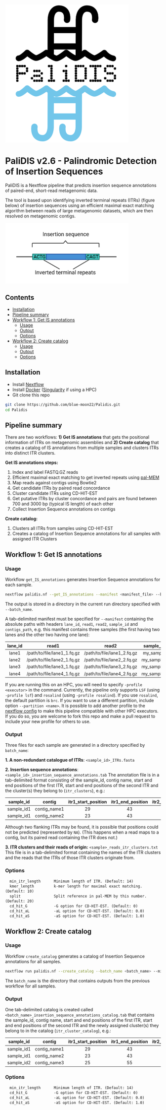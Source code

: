 <img src="img/logo.png" alt="logo" width="400"/>

# **PaliDIS v2.6** - **Pali**ndromic **D**etection of **I**nsertion **S**equences

PaliDIS is a Nextflow pipeline that predicts insertion sequence annotations of paired-end, short-read metagenomic data.

The tool is based upon identifying inverted terminal repeats (ITRs) (figure below) of insertion sequences using an efficient maximal exact matching algorithm between reads of large metagenomic datasets, which are then resolved on metagenomic contigs.

<img src="img/insertion_sequence.png" alt="insertion sequence" width="400"/>

## Contents
- [ Installation ](#installation)
- [ Pipeline summary ](#summary)
- [ Workflow 1: Get IS annotations ](#workflow1)
    - [ Usage ](#usage1)
    - [ Output ](#output1)
    - [ Options ](#options1)
- [ Workflow 2: Create catalog ](#workflow2)
    - [ Usage ](#usage2)
    - [ Output ](#output2)
    - [ Options ](#options2)

<a name="installation"></a>
## Installation
- Install [Nextflow](https://www.nextflow.io/)
- Install [Docker](https://www.docker.com/) ([Singularity](https://sylabs.io/singularity/) if using a HPC)
- Git clone this repo
```bash
git clone https://github.com/blue-moon22/Palidis.git
cd Palidis
```

<a name="summary"></a>
## Pipeline summary
There are two workflows: **1) Get IS annotations** that gets the positional information of ITRs on metagenomic assemblies and **2) Create catalog** that creates a catalog of IS annotations from multiple samples and clusters ITRs into distinct ITR clusters.

**Get IS annotations steps:**
1. Index and label FASTQ.GZ reads
2. Efficient maximal exact matching to get inverted repeats using [pal-MEM](https://github.com/blue-moon22/pal-MEM)
3. Map reads against contigs using Bowtie2
4. Get candidate ITRs by paired read concordance
5. Cluster candidate ITRs using CD-HIT-EST
6. Get putative ITRs by cluster concordance and pairs are found between 700 and 3000 bp (typical IS length) of each other
7. Collect Insertion Sequence annotations on contigs

**Create catalog:**
1. Clusters all ITRs from samples using CD-HIT-EST
2. Creates a catalog of Insertion Sequence annotations for all samples with assigned ITR Clusters

<a name="workflow1"></a>
## Workflow 1: Get IS annotations
<a name="usage1"></a>
### Usage

Workflow `get_IS_annotations` generates Insertion Sequence annotations for each sample.
```bash
nextflow palidis.nf --get_IS_annotations --manifest <manifest_file> --batch_name <batch_name> --min_itr_length <min_itr_length> --kmer_length <kmer_length> --resume -profile <executor>
```
The output is stored in a directory in the current run directory specified with `--batch_name`.

A tab-delimited manifest must be specified for `--manifest` containing the absolute paths with headers `lane_id`, `read1`, `read2`, `sample_id` and `contigs_path`, e.g. this manifest contains three samples (the first having two lanes and the other two having one lane):

lane_id | read1 | read2 | sample_id | contigs_path
:---: | :---: | :---: | :---: | :---:
lane1 | /path/to/file/lane1_1.fq.gz | /path/to/file/lane1_2.fq.gz | my_sample | /path/to/file/contigs.fasta
lane2 | /path/to/file/lane2_1.fq.gz | /path/to/file/lane2_2.fq.gz | my_sample1 | /path/to/file/my_sample1_contigs.fasta
lane3 | /path/to/file/lane3_1.fq.gz | /path/to/file/lane3_2.fq.gz | my_sample2 | /path/to/file/my_sample2_contigs.fasta
lane4 | /path/to/file/lane4_1.fq.gz | /path/to/file/lane4_2.fq.gz | my_sample3 | /path/to/file/my_sample3_contigs.fasta

If you are running this on an HPC, you will need to specify `-profile <executor>` in the command. Currently, the pipeline only supports `LSF` (using `-profile lsf`) and `rosalind` (using `-profile rosalind`). If you use `rosalind`, the default partition is `brc`. If you want to use a different partition, include option `--partition <name>`. It is possible to add another profile to the [nextflow config](https://www.nextflow.io/docs/latest/config.html) to make this pipeline compatible with other HPC executors. If you do so, you are welcome to fork this repo and make a pull request to include your new profile for others to use.

<a name="output1"></a>
### Output
Three files for each sample are generated in a directory specified by `batch_name`:

**1. A non-redundant catalogue of ITRs**: `<sample_id>_ITRs.fasta`

**2. Insertion sequence annotations**: `<sample_id>_insertion_sequence_annotations.tab`
The annotation file is in a tab-delimited format consisting of the sample_id, contig name, start and end positions of the first ITR, start and end positions of the second ITR and the cluster(s) they belong to (`itr_clusters`), e.g.:

sample_id | contig | itr1_start_position | itr1_end_position | itr2_start_position | itr2_end_position | itr_cluster
:---: | :---: | :---: | :---: | :---: | :---: | :---:
sample_id1 | contig_name1 | 29 | 43 | NA | NA | 1217817
sample_id1 | contig_name2 | 23 | 43 | 2769 | 2822 | 656079

Although two flanking ITRs may be found, it is possible that positions could not be predicted (represented by `NA`). (This happens when a read maps to a contig, but its paired read containing the ITR does not.)

**3. ITR clusters and their reads of origin:** `<sample>_reads_itr_clusters.txt`
This file is in a tab-delimited format containing the names of the ITR clusters and the reads that the ITRs of those ITR clusters originate from.

<a name="options1"></a>
### Options
```
  min_itr_length      Minimum length of ITR. (Default: 14)
  kmer_length         k-mer length for maximal exact matching. (Default: 10)
  split               Split reference in pal-MEM by this number. (Default: 20)
  cd_hit_G            -G option for CD-HIT-EST. (Default: 0)
  cd_hit_aL           -aL option for CD-HIT-EST. (Default: 0.0)
  cd_hit_aS           -aS option for CD-HIT-EST. (Default: 1.0)
```

<a name="workflow2"></a>
## Workflow 2: Create catalog
<a name="usage2"></a>
### Usage
Workflow `create_catalog` generates a catalog of Insertion Sequence annotations for all samples.
```bash
nextflow run palidis.nf --create_catalog --batch_name <batch_name> --min_itr_length <min_itr_length> -profile <executor>
```
The `batch_name` is the directory that contains outputs from the previous workflow for all samples.

<a name="output2"></a>
### Output
One tab-delimited catalog is created called `<batch_name>_insertion_sequence_annotations_catalog.tab` that contains the sample_id, contig name, start and end positions of the first ITR, start and end positions of the second ITR and the newly assigned cluster(s) they belong to in the catalog (`itr_cluster_catalog`), e.g.:

sample_id | contig | itr1_start_position | itr1_end_position | itr2_start_position | itr2_end_position | itr_cluster_catalog
:---: | :---: | :---: | :---: | :---: | :---: | :---:
sample_id1 | contig_name1 | 29 | 43 | NA | NA | 101
sample_id1 | contig_name2 | 23 | 43 | 2769 | 2822 | 102
sample_id2 | contig_name3 | 25 | 55 | 5738 | 5768 | 101

<a name="options2"></a>
### Options
```
  min_itr_length      Minimum length of ITR. (Default: 14)
  cd_hit_G            -G option for CD-HIT-EST. (Default: 0)
  cd_hit_aL           -aL option for CD-HIT-EST. (Default: 0.0)
  cd_hit_aS           -aS option for CD-HIT-EST. (Default: 1.0)
```
